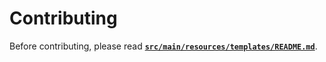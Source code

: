 # Contributing

Before contributing, please read
[**`src/main/resources/templates/README.md`**](https://github.com/stiemannkj1/liferay-faces-generator/tree/master/src/main/resources/templates/README.md).

